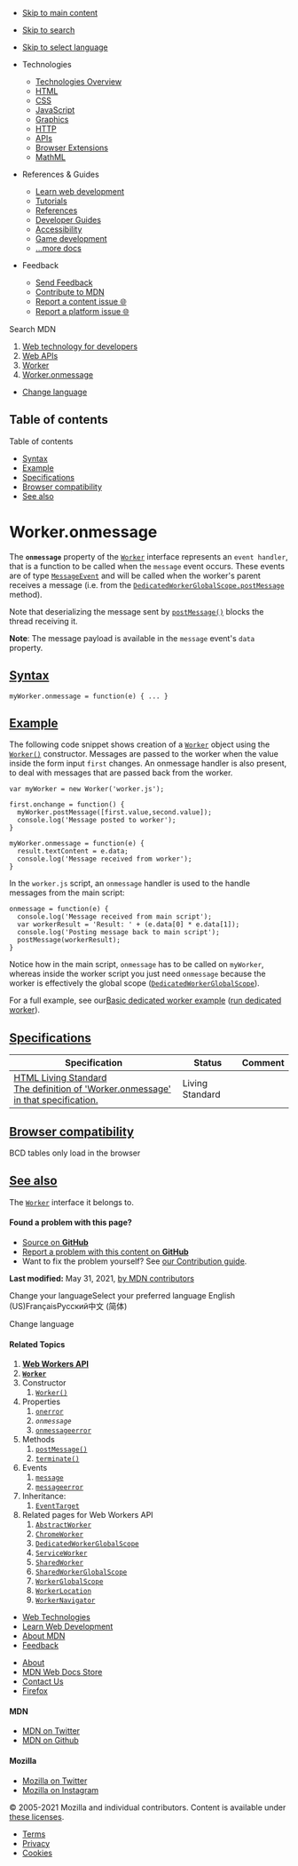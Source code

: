 -   <a href="#content" id="skip-main">Skip to main content</a>
-   <a href="#main-q" id="skip-search">Skip to search</a>
-   <a href="#select-language" id="skip-select-language">Skip to select language</a>

-   Technologies
    -   [Technologies Overview](https://developer.mozilla.org/en-US/docs/Web)
    -   [HTML](https://developer.mozilla.org/en-US/docs/Web/HTML)
    -   [CSS](https://developer.mozilla.org/en-US/docs/Web/CSS)
    -   [JavaScript](https://developer.mozilla.org/en-US/docs/Web/JavaScript)
    -   [Graphics](https://developer.mozilla.org/en-US/docs/Web/Guide/Graphics)
    -   [HTTP](https://developer.mozilla.org/en-US/docs/Web/HTTP)
    -   [APIs](https://developer.mozilla.org/en-US/docs/Web/API)
    -   [Browser Extensions](https://developer.mozilla.org/en-US/docs/Mozilla/Add-ons/WebExtensions)
    -   [MathML](https://developer.mozilla.org/en-US/docs/Web/MathML)
-   References & Guides
    -   [Learn web development](https://developer.mozilla.org/en-US/docs/Learn)
    -   [Tutorials](https://developer.mozilla.org/en-US/docs/Web/Tutorials)
    -   [References](https://developer.mozilla.org/en-US/docs/Web/Reference)
    -   [Developer Guides](https://developer.mozilla.org/en-US/docs/Web/Guide)
    -   [Accessibility](https://developer.mozilla.org/en-US/docs/Web/Accessibility)
    -   [Game development](https://developer.mozilla.org/en-US/docs/Games)
    -   [...more docs](https://developer.mozilla.org/en-US/docs/Web)
-   Feedback
    -   [Send Feedback](https://developer.mozilla.org/en-US/docs/MDN/Contribute/Feedback)
    -   [Contribute to MDN](https://developer.mozilla.org/en-US/docs/MDN/Contribute)
    -   [Report a content issue 🌐](https://github.com/mdn/content/issues/new)
    -   [Report a platform issue 🌐](https://github.com/mdn/yari/issues/new)

Search MDN

1.  <a href="https://developer.mozilla.org/en-US/docs/Web" class="breadcrumb"><span data-property="name">Web technology for developers</span></a>
2.  <a href="https://developer.mozilla.org/en-US/docs/Web/API" class="breadcrumb"><span data-property="name">Web APIs</span></a>
3.  <a href="https://developer.mozilla.org/en-US/docs/Web/API/Worker" class="breadcrumb-penultimate"><span data-property="name">Worker</span></a>
4.  <a href="https://developer.mozilla.org/en-US/docs/Web/API/Worker/onmessage" class="breadcrumb-current-page"><span data-property="name">Worker.onmessage</span></a>

-   <a href="#select-language" class="language-icon"><span class="show-desktop">Change language</span></a>

Table of contents
-----------------

Table of contents

-   [Syntax](#syntax)
-   [Example](#example)
-   [Specifications](#specifications)
-   [Browser compatibility](#browser_compatibility)
-   [See also](#see_also)

Worker.onmessage
================

The **`onmessage`** property of the [`Worker`](https://developer.mozilla.org/en-US/docs/Web/API/Worker) interface represents an `event handler`, that is a function to be called when the `message` event occurs. These events are of type [`MessageEvent`](https://developer.mozilla.org/en-US/docs/Web/API/MessageEvent) and will be called when the worker's parent receives a message (i.e. from the [`DedicatedWorkerGlobalScope.postMessage`](https://developer.mozilla.org/en-US/docs/Web/API/DedicatedWorkerGlobalScope/postMessage) method).

Note that deserializing the message sent by [`postMessage()`](https://developer.mozilla.org/en-US/docs/Web/API/DedicatedWorkerGlobalScope/postMessage "postMessage()") blocks the thread receiving it.

**Note**: The message payload is available in the `message` event's `data` property.

[Syntax](#syntax "Permalink to Syntax")
---------------------------------------

    myWorker.onmessage = function(e) { ... }

[Example](#example "Permalink to Example")
------------------------------------------

The following code snippet shows creation of a [`Worker`](https://developer.mozilla.org/en-US/docs/Web/API/Worker) object using the [`Worker()`](https://developer.mozilla.org/en-US/docs/Web/API/Worker/Worker "Worker()") constructor. Messages are passed to the worker when the value inside the form input `first` changes. An onmessage handler is also present, to deal with messages that are passed back from the worker.

    var myWorker = new Worker('worker.js');

    first.onchange = function() {
      myWorker.postMessage([first.value,second.value]);
      console.log('Message posted to worker');
    }

    myWorker.onmessage = function(e) {
      result.textContent = e.data;
      console.log('Message received from worker');
    }

In the `worker.js` script, an `onmessage` handler is used to the handle messages from the main script:

    onmessage = function(e) {
      console.log('Message received from main script');
      var workerResult = 'Result: ' + (e.data[0] * e.data[1]);
      console.log('Posting message back to main script');
      postMessage(workerResult);
    }

Notice how in the main script, `onmessage` has to be called on `myWorker`, whereas inside the worker script you just need `onmessage` because the worker is effectively the global scope ([`DedicatedWorkerGlobalScope`](https://developer.mozilla.org/en-US/docs/Web/API/DedicatedWorkerGlobalScope)).

For a full example, see our<a href="https://github.com/mdn/simple-web-worker" class="external external-icon">Basic dedicated worker example</a> (<a href="https://mdn.github.io/simple-web-worker/" class="external external-icon">run dedicated worker</a>).

[Specifications](#specifications "Permalink to Specifications")
---------------------------------------------------------------

<table><thead><tr class="header"><th>Specification</th><th>Status</th><th>Comment</th></tr></thead><tbody><tr class="odd"><td><a href="https://html.spec.whatwg.org/multipage/#handler-worker-onmessage" class="external">HTML Living Standard<br />
<span class="small">The definition of 'Worker.onmessage' in that specification.</span></a></td><td><span class="spec-living">Living Standard</span></td><td></td></tr></tbody></table>

[Browser compatibility](#browser_compatibility "Permalink to Browser compatibility")
------------------------------------------------------------------------------------

BCD tables only load in the browser

[See also](#see_also "Permalink to See also")
---------------------------------------------

The [`Worker`](https://developer.mozilla.org/en-US/docs/Web/API/Worker) interface it belongs to.

#### Found a problem with this page?

-   [Source on **GitHub**](https://github.com/mdn/content/blob/main/files/en-us/web/api/worker/onmessage/index.html "Folder: en-us/web/api/worker/onmessage (Opens in a new tab)")
-   [Report a problem with this content on **GitHub**](https://github.com/mdn/content/issues/new?body=MDN+URL%3A+https%3A%2F%2Fdeveloper.mozilla.org%2Fen-US%2Fdocs%2FWeb%2FAPI%2FWorker%2Fonmessage%0A%0A%23%23%23%23+What+information+was+incorrect%2C+unhelpful%2C+or+incomplete%3F%0A%0A%0A%23%23%23%23+Specific+section+or+headline%3F%0A%0A%0A%23%23%23%23+What+did+you+expect+to+see%3F%0A%0A%0A%23%23%23%23+Did+you+test+this%3F+If+so%2C+how%3F%0A%0A%0A%3C%21--+Do+not+make+changes+below+this+line+--%3E%0A%3Cdetails%3E%0A%3Csummary%3EMDN+Content+page+report+details%3C%2Fsummary%3E%0A%0A*+Folder%3A+%60en-us%2Fweb%2Fapi%2Fworker%2Fonmessage%60%0A*+MDN+URL%3A+https%3A%2F%2Fdeveloper.mozilla.org%2Fen-US%2Fdocs%2FWeb%2FAPI%2FWorker%2Fonmessage%0A*+GitHub+URL%3A+https%3A%2F%2Fgithub.com%2Fmdn%2Fcontent%2Fblob%2Fmain%2Ffiles%2Fen-us%2Fweb%2Fapi%2Fworker%2Fonmessage%2Findex.html%0A*+Last+commit%3A+https%3A%2F%2Fgithub.com%2Fmdn%2Fcontent%2Fcommit%2F94c536f9b3a50303a85e7963a4ff4958d1aec382%0A*+Document+last+modified%3A+2021-05-31T17%3A13%3A02.000Z%0A%0A%3C%2Fdetails%3E&title=Issue+with+%22Worker.onmessage%22%3A+%28short+summary+here+please%29&labels=Content%3AWebAPI%2Cneeds-triage "This will take you to https://github.com/mdn/content to file a new issue")
-   Want to fix the problem yourself? See [our Contribution guide](https://github.com/mdn/content/blob/main/README.md).

**Last modified:** May 31, 2021, [by MDN contributors](https://developer.mozilla.org/en-US/docs/Web/API/Worker/onmessage/contributors.txt)

Change your languageSelect your preferred language English (US)FrançaisРусский中文 (简体)

Change language

#### Related Topics

1.  **[Web Workers API](https://developer.mozilla.org/en-US/docs/Web/API/Web_Workers_API)**
2.  **[`Worker`](https://developer.mozilla.org/en-US/docs/Web/API/Worker)**
3.  Constructor
    1.  [`Worker()`](https://developer.mozilla.org/en-US/docs/Web/API/Worker/Worker)
4.  Properties
    1.  [`onerror`](https://developer.mozilla.org/en-US/docs/Web/API/AbstractWorker/onerror)
    2.  *`onmessage`*
    3.  [`onmessageerror`](https://developer.mozilla.org/en-US/docs/Web/API/Worker/onmessageerror)
5.  Methods
    1.  [`postMessage()`](https://developer.mozilla.org/en-US/docs/Web/API/Worker/postMessage)
    2.  [`terminate()`](https://developer.mozilla.org/en-US/docs/Web/API/Worker/terminate)
6.  Events
    1.  [`message`](https://developer.mozilla.org/en-US/docs/Web/API/Worker/message_event)
    2.  [`messageerror`](https://developer.mozilla.org/en-US/docs/Web/API/Worker/messageerror_event)
7.  Inheritance:
    1.  [`EventTarget`](https://developer.mozilla.org/en-US/docs/Web/API/EventTarget)
8.  Related pages for Web Workers API
    1.  [`AbstractWorker`](https://developer.mozilla.org/en-US/docs/Web/API/AbstractWorker)
    2.  [`ChromeWorker`](https://developer.mozilla.org/en-US/docs/Web/API/ChromeWorker)
    3.  [`DedicatedWorkerGlobalScope`](https://developer.mozilla.org/en-US/docs/Web/API/DedicatedWorkerGlobalScope)
    4.  [`ServiceWorker`](https://developer.mozilla.org/en-US/docs/Web/API/ServiceWorker)
    5.  [`SharedWorker`](https://developer.mozilla.org/en-US/docs/Web/API/SharedWorker)
    6.  [`SharedWorkerGlobalScope`](https://developer.mozilla.org/en-US/docs/Web/API/SharedWorkerGlobalScope)
    7.  [`WorkerGlobalScope`](https://developer.mozilla.org/en-US/docs/Web/API/WorkerGlobalScope)
    8.  [`WorkerLocation`](https://developer.mozilla.org/en-US/docs/Web/API/WorkerLocation)
    9.  [`WorkerNavigator`](https://developer.mozilla.org/en-US/docs/Web/API/WorkerNavigator)

-   [Web Technologies](https://developer.mozilla.org/en-US/docs/Web)
-   [Learn Web Development](https://developer.mozilla.org/en-US/docs/Learn)
-   [About MDN](https://developer.mozilla.org/en-US/docs/MDN/About)
-   [Feedback](https://developer.mozilla.org/en-US/docs/MDN/Feedback)

<!-- -->

-   [About](https://www.mozilla.org/about/)
-   [MDN Web Docs Store](https://shop.spreadshirt.com/mdn-store/)
-   [Contact Us](https://www.mozilla.org/contact/)
-   [Firefox](https://www.mozilla.org/firefox/?utm_source=developer.mozilla.org&utm_campaign=footer&utm_medium=referral)

#### MDN

-   <a href="https://twitter.com/mozdevnet" class="social-icon twitter"><span class="visually-hidden">MDN on Twitter</span></a>
-   <a href="https://github.com/mdn/" class="social-icon github"><span class="visually-hidden">MDN on Github</span></a>

#### Mozilla

-   <a href="https://twitter.com/mozilla" class="social-icon twitter"><span class="visually-hidden">Mozilla on Twitter</span></a>
-   <a href="https://www.instagram.com/mozillagram/" class="social-icon instagram"><span class="visually-hidden">Mozilla on Instagram</span></a>

© 2005-2021 Mozilla and individual contributors. Content is available under [these licenses](https://developer.mozilla.org/docs/MDN/About#Copyrights_and_licenses).

-   [Terms](https://www.mozilla.org/about/legal/terms/mozilla)
-   [Privacy](https://www.mozilla.org/privacy/websites/)
-   [Cookies](https://www.mozilla.org/privacy/websites/#cookies)
